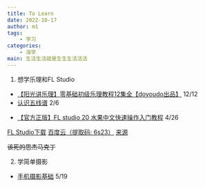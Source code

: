 ```yaml
---
title: To Learn 
date: 2022-10-17
author: m1
tags:
    - 学习
categories:
    - 浊学
main: 生活生活就是生生生活活活
---
```


1. 想学乐理和FL Studio

* [【阳光讲乐理】零基础初级乐理教程12集全【doyoudo出品】](https://www.bilibili.com/video/BV1ms411q714)  12/12
* [认识五线谱](https://www.bilibili.com/video/av4125801/) 2/6
<!--* [【FLStudio】一段舞曲的制作全过程（四小节）](https://www.bilibili.com/video/BV16s411v7gf/) -->
* [【官方正版】FL studio 20 水果中文快速操作入门教程](https://www.bilibili.com/video/BV1d441187Kq/) 4/26

[FL Studio下载](https://usersdrive.com/ww9z10yygexu.html) [百度云（提取码: 6s23）](https://pan.baidu.com/s/15oGsTDCGO4VbDzgAdLa7aQ?pwd=6s23) [来源](https://appnee.com/fl-studio/)

~~该死的思杰马克丁~~

2. 学简单摄影

* [手机摄影基础](https://le.ouchn.cn/courseDetails/CH880000000287) 5/19